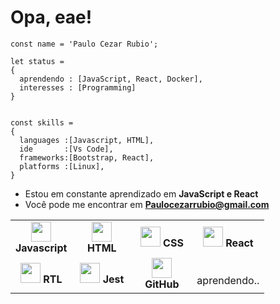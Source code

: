   <h1>Opa, eae!</h1>


	const name = 'Paulo Cezar Rubio';

	let status = 
	{ 
	  aprendendo : [JavaScript, React, Docker],
	  interesses : [Programming]
	}


	const skills = 
	{
	  languages :[Javascript, HTML],
	  ide       :[Vs Code],
	  frameworks:[Bootstrap, React],
	  platforms :[Linux],
	}

- Estou em constante aprendizado em **JavaScript e React**
- Você pode me encontrar em **Paulocezarrubio@gmail.com**

<table align="center" >
 <tr>
            <td width="80px" align="center">
            <img height="32px" src="https://upload.vectorlogo.zone/logos/javascript/images/239ec8a4-163e-4792-83b6-3f6d96911757.svg">
            <span><strong>Javascript</strong></span><br>
            </td>
            <td width="80px" align="center">
            <img height="32" src="https://cdn.jsdelivr.net/gh/devicons/devicon/icons/html5/html5-original.svg">
            <span><strong>HTML</strong></span><br>
            </td>
            <td width="80px" align="center">
            <img height="32px" src="https://cdn.jsdelivr.net/gh/devicons/devicon/icons/css3/css3-original.svg">
            <span><strong>CSS</strong></span><br>
            </td>
            <td width="80px" align="center">
            <img height="32px" src="https://cdn.jsdelivr.net/gh/devicons/devicon/icons/react/react-original.svg">
            <span><strong>React</strong></span><br>
            </td>
        </tr>
          <tr align="top">
            <td width="80px" align="center">
            <img height="32px" src="https://www.vectorlogo.zone/logos/jestjsio/jestjsio-icon.svg">
            <span><strong>RTL</strong></span><br>
            </td>
            <td width="80px" align="center">
            <img height="32" src="https://testing-library.com/img/octopus-128x128.png">
            <span><strong>Jest</strong></span><br>
            </td>
            <td width="80px" align="center">
            <img height="32px" src="https://cdn.jsdelivr.net/gh/devicons/devicon/icons/github/github-original.svg">
            <strong>GitHub</strong><br>
            </td>
            <td width="80px" align="center">
            <br>
            aprendendo..
            </td>
        </tr>
</table>

